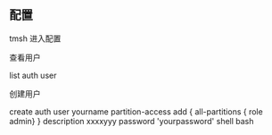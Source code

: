 ## 配置

tmsh 进入配置

查看用户

list auth user

创建用户

create auth user yourname partition-access add { all-partitions { role admin} } description xxxxyyy password 'yourpassword' shell bash